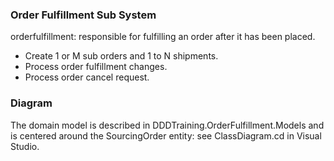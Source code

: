 ### Order Fulfillment Sub System
orderfulfillment: responsible for fulfilling an order after it has been placed.
- Create 1 or M sub orders and 1 to N shipments.
- Process order fulfillment changes.
- Process order cancel request.

### Diagram
The domain model is described in DDDTraining.OrderFulfillment.Models and is centered around the SourcingOrder entity: see ClassDiagram.cd in Visual Studio.
